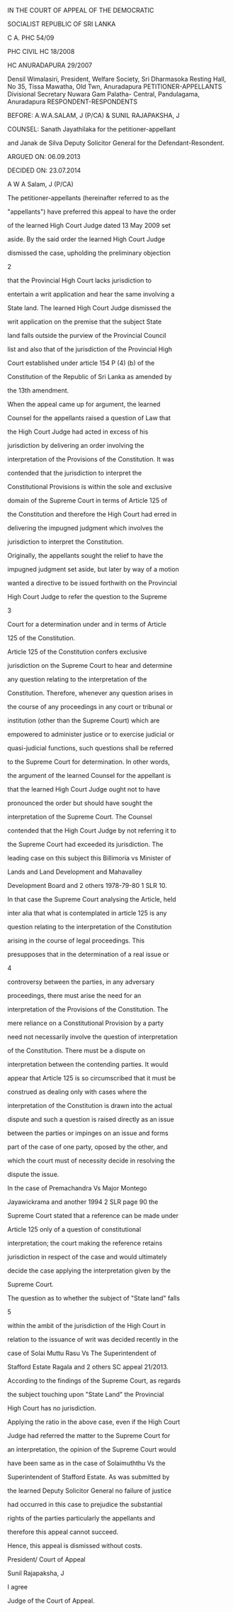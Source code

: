 IN THE COURT OF APPEAL OF THE DEMOCRATIC

SOCIALIST REPUBLIC OF SRI LANKA

C A. PHC 54/09

PHC CIVIL HC 18/2008

HC ANURADAPURA 29/2007

Densil Wimalasiri, President, Welfare Society, Sri Dharmasoka Resting Hall, No 35, Tissa Mawatha, Old Twn, Anuradapura PETITIONER-APPELLANTS Divisional Secretary Nuwara Gam Palatha- Central, Pandulagama, Anuradapura RESPONDENT-RESPONDENTS

BEFORE: A.W.A.SALAM, J (P/CA) & SUNIL RAJAPAKSHA, J

COUNSEL: Sanath Jayathilaka for the petitioner-appellant

and Janak de Silva Deputy Solicitor General for the Defendant-Resondent.

ARGUED ON: 06.09.2013

DECIDED ON: 23.07.2014

A W A Salam, J (P/CA)

The petitioner-appellants (hereinafter referred to as the

"appellants") have preferred this appeal to have the order

of the learned High Court Judge dated 13 May 2009 set

aside. By the said order the learned High Court Judge

dismissed the case, upholding the preliminary objection

2

that the Provincial High Court lacks jurisdiction to

entertain a writ application and hear the same involving a

State land. The learned High Court Judge dismissed the

writ application on the premise that the subject State

land falls outside the purview of the Provincial Council

list and also that of the jurisdiction of the Provincial High

Court established under article 154 P (4) (b) of the

Constitution of the Republic of Sri Lanka as amended by

the 13th amendment.

When the appeal came up for argument, the learned

Counsel for the appellants raised a question of Law that

the High Court Judge had acted in excess of his

jurisdiction by delivering an order involving the

interpretation of the Provisions of the Constitution. It was

contended that the jurisdiction to interpret the

Constitutional Provisions is within the sole and exclusive

domain of the Supreme Court in terms of Article 125 of

the Constitution and therefore the High Court had erred in

delivering the impugned judgment which involves the

jurisdiction to interpret the Constitution.

Originally, the appellants sought the relief to have the

impugned judgment set aside, but later by way of a motion

wanted a directive to be issued forthwith on the Provincial

High Court Judge to refer the question to the Supreme

3

Court for a determination under and in terms of Article

125 of the Constitution.

Article 125 of the Constitution confers exclusive

jurisdiction on the Supreme Court to hear and determine

any question relating to the interpretation of the

Constitution. Therefore, whenever any question arises in

the course of any proceedings in any court or tribunal or

institution (other than the Supreme Court) which are

empowered to administer justice or to exercise judicial or

quasi-judicial functions, such questions shall be referred

to the Supreme Court for determination. In other words,

the argument of the learned Counsel for the appellant is

that the learned High Court Judge ought not to have

pronounced the order but should have sought the

interpretation of the Supreme Court. The Counsel

contended that the High Court Judge by not referring it to

the Supreme Court had exceeded its jurisdiction. The

leading case on this subject this Billimoria vs Minister of

Lands and Land Development and Mahavalley

Development Board and 2 others 1978-79-80 1 SLR 10.

In that case the Supreme Court analysing the Article, held

inter alia that what is contemplated in article 125 is any

question relating to the interpretation of the Constitution

arising in the course of legal proceedings. This

presupposes that in the determination of a real issue or

4

controversy between the parties, in any adversary

proceedings, there must arise the need for an

interpretation of the Provisions of the Constitution. The

mere reliance on a Constitutional Provision by a party

need not necessarily involve the question of interpretation

of the Constitution. There must be a dispute on

interpretation between the contending parties. It would

appear that Article 125 is so circumscribed that it must be

construed as dealing only with cases where the

interpretation of the Constitution is drawn into the actual

dispute and such a question is raised directly as an issue

between the parties or impinges on an issue and forms

part of the case of one party, oposed by the other, and

which the court must of necessity decide in resolving the

dispute the issue.

In the case of Premachandra Vs Major Montego

Jayawickrama and another 1994 2 SLR page 90 the

Supreme Court stated that a reference can be made under

Article 125 only of a question of constitutional

interpretation; the court making the reference retains

jurisdiction in respect of the case and would ultimately

decide the case applying the interpretation given by the

Supreme Court.

The question as to whether the subject of "State land" falls

5

within the ambit of the jurisdiction of the High Court in

relation to the issuance of writ was decided recently in the

case of Solai Muttu Rasu Vs The Superintendent of

Stafford Estate Ragala and 2 others SC appeal 21/2013.

According to the findings of the Supreme Court, as regards

the subject touching upon "State Land" the Provincial

High Court has no jurisdiction.

Applying the ratio in the above case, even if the High Court

Judge had referred the matter to the Supreme Court for

an interpretation, the opinion of the Supreme Court would

have been same as in the case of Solaimuththu Vs the

Superintendent of Stafford Estate. As was submitted by

the learned Deputy Solicitor General no failure of justice

had occurred in this case to prejudice the substantial

rights of the parties particularly the appellants and

therefore this appeal cannot succeed.

Hence, this appeal is dismissed without costs.

President/ Court of Appeal

Sunil Rajapaksha, J

I agree

Judge of the Court of Appeal.